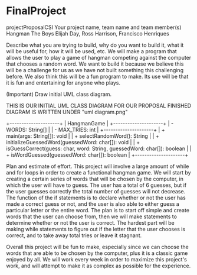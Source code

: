 # FinalProject
projectProposalCSI
Your project name, team name and team member(s) Hangman The Boys Elijah Day, Ross Harrison, Francisco Henriques

Describe what you are trying to build, why do you want to build it, what it will be useful for, how it will be used, etc. We will make a program that allows the user to play a game of hangman competing against the computer that chooses a random word. We want to build it because we believe this will be a challenge for us as we have not built something this challenging before. We also think this will be a fun program to make. Its use will be that it is fun and entertaining for anyone who plays.

(Important) Draw initial UML class diagram.

THIS IS OUR INITIAL UML CLASS DIAGRAM FOR OUR PROPOSAL FINISHED DIAGRAM IS WRITTEN UNDER "uml diagram.png"

+---------------------+ | HangmanGame | +---------------------+ | - WORDS: String[] | | - MAX_TRIES: int | +---------------------+ | + main(args: String[]): void | | + selectRandomWord(): String | | + initializeGuessedWord(guessedWord: char[]): void | | + isGuessCorrect(guess: char, word: String, guessedWord: char[]): boolean | | + isWordGuessed(guessedWord: char[]): boolean | +---------------------+

Plan and estimate of effort. This project will involve a large amount of while and for loops in order to create a functional hangman game. We will start by creating a certain series of words that will be chosen by the computer, in which the user will have to guess. The user has a total of 6 guesses, but if the user guesses correctly the total number of guesses will not decrease. The function of the if statements is to declare whether or not the user has made a correct guess or not, and the user is also able to either guess a particular letter or the entire word. The plan is to start off simple and create words that the user can choose from, then we will make statements to determine whether or not the user is correct. The hardest part will be making while statements to figure out if the letter that the user chooses is correct, and to take away total tries or leave it stagnant.

Overall this project will be fun to make, especially since we can choose the words that are able to be chosen by the computer, plus it is a classic game enjoyed by all. We will work every week in order to maximize this project's work, and will attempt to make it as complex as possible for the experience.
